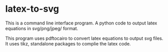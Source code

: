 # latex-to-svg
This is a command line interface program.
A python code to output latex equations in svg/png/jpeg/ format.

This program uses pdftocairo to convert latex equations to output svg files. It uses tikz, standalone packages to complie the latex code.

